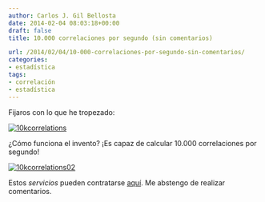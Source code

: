 ```yaml
---
author: Carlos J. Gil Bellosta
date: 2014-02-04 08:03:18+00:00
draft: false
title: 10.000 correlaciones por segundo (sin comentarios)

url: /2014/02/04/10-000-correlaciones-por-segundo-sin-comentarios/
categories:
- estadística
tags:
- correlación
- estadística
---
```


Fijaros con lo que he tropezado:

[![10kcorrelations](/wp-uploads/2014/02/10kcorrelations.png#center)
](/wp-uploads/2014/02/10kcorrelations.png#center)

¿Cómo funciona el invento? ¡Es capaz de calcular 10.000 correlaciones por segundo!

[![10kcorrelations02](/wp-uploads/2014/02/10kcorrelations02.png#center)
](/wp-uploads/2014/02/10kcorrelations02.png#center)

Estos _servicios_ pueden contratarse [aquí](http://www.butlerscientifics.com/). Me abstengo de realizar comentarios.